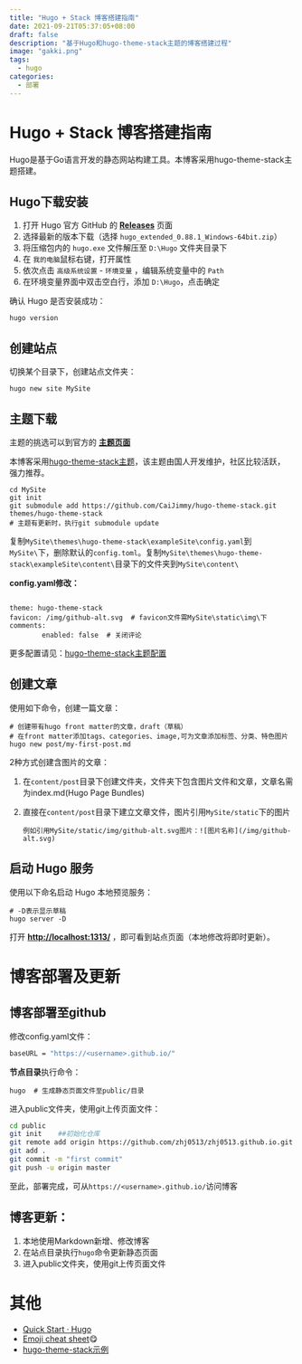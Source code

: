 ```yaml
---
title: "Hugo + Stack 博客搭建指南"
date: 2021-09-21T05:37:05+08:00
draft: false
description: "基于Hugo和hugo-theme-stack主题的博客搭建过程"
image: "gakki.png"
tags:
  - hugo
categories:
  - 部署
---
```


# Hugo + Stack 博客搭建指南

Hugo是基于Go语言开发的静态网站构建工具。本博客采用hugo-theme-stack主题搭建。

## Hugo下载安装

1. 打开 Hugo 官方 GitHub 的 [**Releases**](https://github.com/gohugoio/hugo/releases) 页面
2. 选择最新的版本下载（选择 `hugo_extended_0.88.1_Windows-64bit.zip`）
3. 将压缩包内的 `hugo.exe` 文件解压至 `D:\Hugo` 文件夹目录下
4. 在 `我的电脑`鼠标右键，打开属性
5. 依次点击 `高级系统设置` - `环境变量` ，编辑系统变量中的 `Path`
6. 在环境变量界面中双击空白行，添加 `D:\Hugo`，点击确定

确认 Hugo 是否安装成功：

```
hugo version
```

## 创建站点

切换某个目录下，创建站点文件夹：

```
hugo new site MySite
```

## 主题下载

主题的挑选可以到官方的 [**主题页面**](https://themes.gohugo.io/)

本博客采用[hugo-theme-stack主题](https://github.com/CaiJimmy/hugo-theme-stack/)，该主题由国人开发维护，社区比较活跃， 强力推荐。

```
cd MySite
git init
git submodule add https://github.com/CaiJimmy/hugo-theme-stack.git themes/hugo-theme-stack
# 主题有更新时，执行git submodule update
```

复制`MySite\themes\hugo-theme-stack\exampleSite\config.yaml`到`MySite\`下，删除默认的`config.toml`。复制`MySite\themes\hugo-theme-stack\exampleSite\content\`目录下的文件夹到`MySite\content\`

**config.yaml修改：**

```

theme: hugo-theme-stack  
favicon: /img/github-alt.svg  # favicon文件需MySite\static\img\下
comments:
        enabled: false  # 关闭评论
```

更多配置请见：[hugo-theme-stack主题配置](https://docs.stack.jimmycai.com/zh/configuration/)

## 创建文章

使用如下命令，创建一篇文章：

```
# 创建带有hugo front matter的文章，draft（草稿）
# 在front matter添加tags、categories、image,可为文章添加标签、分类、特色图片
hugo new post/my-first-post.md
```

2种方式创建含图片的文章：

1. 在`content/post`目录下创建文件夹，文件夹下包含图片文件和文章，文章名需为index.md(Hugo Page Bundles)

2. 直接在`content/post`目录下建立文章文件，图片引用`MySite/static`下的图片

   ```
   例如引用MySite/static/img/github-alt.svg图片：![图片名称](/img/github-alt.svg)
   ```

## 启动 Hugo 服务

使用以下命名启动 Hugo 本地预览服务：

```
# -D表示显示草稿
hugo server -D
```

打开 [**http://localhost:1313/**](http://localhost:1313/) ，即可看到站点页面（本地修改将即时更新）。

# 博客部署及更新

## 博客部署至github

修改config.yaml文件：

```bash
baseURL = "https://<username>.github.io/"
```

**节点目录**执行命令：

```
hugo  # 生成静态页面文件至public/目录
```

进入public文件夹，使用git上传页面文件：

```bash
cd public
git init    ##初始化仓库
git remote add origin https://github.com/zhj0513/zhj0513.github.io.git    ##链接远程仓库
git add .
git commit -m "first commit"
git push -u origin master
```

至此，部署完成，可从`https://<username>.github.io/`访问博客

## 博客更新：

1. 本地使用Markdown新增、修改博客
2. 在站点目录执行`hugo`命令更新静态页面
3. 进入public文件夹，使用git上传页面文件

# 其他

- [Quick Start · Hugo](https://gohugo.io/getting-started/quick-start/)
- [Emoji cheat sheet](http://www.emoji-cheat-sheet.com/):yum:
- [hugo-theme-stack示例](https://theme-stack.jimmycai.com/)
